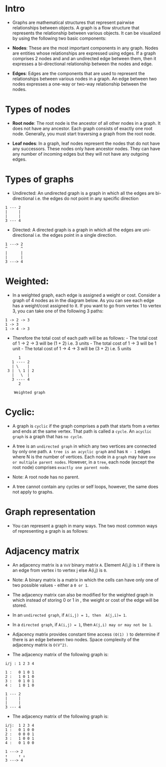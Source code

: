 # Intro
- Graphs are mathematical structures that represent pairwise relationships between objects. A graph is a flow structure that represents the relationship between various objects. It can be visualized by using the following two basic components:

- **Nodes**: These are the most important components in any graph. Nodes are entities whose relationships are expressed using edges. If a graph comprises 2 nodes  and  and an undirected edge between them, then it expresses a bi-directional relationship between the nodes and edge.

- **Edges**: Edges are the components that are used to represent the relationships between various nodes in a graph. An edge between two nodes expresses a one-way or two-way relationship between the nodes.

# Types of nodes

- **Root node**: The root node is the ancestor of all other nodes in a graph. It does not have any ancestor. Each graph consists of exactly one root node. Generally, you must start traversing a graph from the root node.

- **Leaf nodes**: In a graph, leaf nodes represent the nodes that do not have any successors. These nodes only have ancestor nodes. They can have any number of incoming edges but they will not have any outgoing edges.

# Types of graphs

- Undirected: An undirected graph is a graph in which all the edges are bi-directional i.e. the edges do not point in any specific direction
```
1 --- 2
|     |
|     |
3 --- 4
```
- Directed: A directed graph is a graph in which all the edges are uni-directional i.e. the edges point in a single direction.
```
1 ---> 2
^      ^
|      |
|      |
3 ---> 4

```
# Weighted: 
- In a weighted graph, each edge is assigned a weight or cost. Consider a graph of 4 nodes as in the diagram below. As you can see each edge has a weight/cost assigned to it. If you want to go from vertex 1 to vertex 3, you can take one of the following 3 paths:
```
1 -> 2 -> 3
1 -> 3
1 -> 4 -> 3
```
- Therefore the total cost of each path will be as follows: - The total cost of 1 -> 2 -> 3 will be (1 + 2) i.e. 3 units - The total cost of 1 -> 3 will be 1 unit - The total cost of 1 -> 4 -> 3 will be (3 + 2) i.e. 5 units

```
      1
   1 ---- 2
   | \    | 
 3 |  \ 1 | 2
   |   \  |
   3 ---- 4
      2

    Weighted graph
```

# Cyclic: 
- A graph is `cyclic` if the graph comprises a path that starts from a vertex and ends at the same vertex. That path is called a `cycle`. An `acyclic graph` is a graph that has `no cycle`.

- A tree is an `undirected graph` in which any two vertices are connected by only one path. `A tree is an acyclic graph` and has `N - 1` edges where N is the number of vertices. Each node in a `graph` may have `one or multiple parent nodes`. However, in a `tree`, each node (except the root node) comprises `exactly one parent node`.

- Note: A root node has no parent.

- A tree cannot contain any cycles or self loops, however, the same does not apply to graphs.

# Graph representation

- You can represent a graph in many ways. The two most common ways of representing a graph is as follows:

# Adjacency matrix

- An adjacency matrix is a `VxV` binary matrix `A`. Element A(i,j) is `1` if there is an edge from vertex i to vertex j else A(i,j) is `0`.

- Note: A binary matrix is a matrix in which the cells can have only one of two possible values - either a `0 or 1`.

- The adjacency matrix can also be modified for the weighted graph in which instead of storing 0 or 1 in , the weight or cost of the edge will be stored.

- In an `undirected graph`, if `A(i,j) = 1, then  A(j,i)= 1`.
- In a `directed graph`, if `A(i,j) = 1`, then `A(j,i) may or may not be 1`.

- Adjacency matrix provides constant time access `(O(1) )` to determine if there is an edge between two nodes. Space complexity of the adjacency matrix is `O(V^2)`.

- The adjacency matrix of the following graph is:
```
i/j : 1 2 3 4

1 :   0 1 0 1
2 :   1 0 1 0
3 :   0 1 0 1
4 :   1 0 1 0

1 --- 2
|     |
|     |
3 --- 4
```
- The adjacency matrix of the following graph is:
```
i/j:  1 2 3 4
1 :   0 1 0 0
2 :   0 0 0 1
3 :   1 0 0 1
4 :   0 1 0 0

1 ---> 2
↑     ↑ ↓
3 ---> 4
```